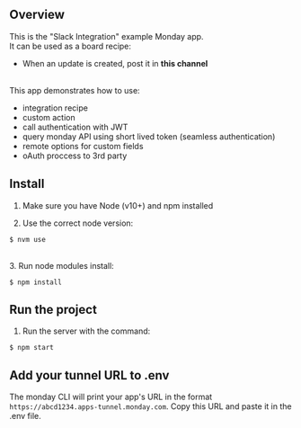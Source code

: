 ## Overview

This is the "Slack Integration" example Monday app.
<br>It can be used as a board recipe:

- When an update is created, post it in <b>this channel</b>

<br>This app demonstrates how to use:

- integration recipe
- custom action
- call authentication with JWT
- query monday API using short lived token (seamless authentication)
- remote options for custom fields
- oAuth proccess to 3rd party

## Install

1. Make sure you have Node (v10+) and npm installed

2. Use the correct node version:

```
$ nvm use
```

<br>
3. Run node modules install:

```
$ npm install
```

## Run the project

1. Run the server with the command:

```
$ npm start
```

## Add your tunnel URL to .env

The monday CLI will print your app's URL in the format `https://abcd1234.apps-tunnel.monday.com`. Copy this URL and paste it in the .env file. 